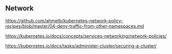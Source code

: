 ## Network

https://github.com/ahmetb/kubernetes-network-policy-recipes/blob/master/04-deny-traffic-from-other-namespaces.md

https://kubernetes.io/docs/concepts/services-networking/network-policies/

https://kubernetes.io/docs/tasks/administer-cluster/securing-a-cluster/